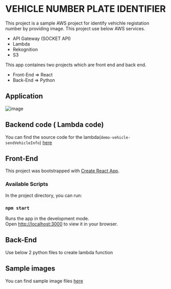 # VEHICLE NUMBER PLATE IDENTIFIER
This project is a sample AWS project for identify vehichle registation number by providing image. This project use below AWS services.
- API Gateway (SOCKET API)
- Lambda
- Rekognition
- S3

This app containes two projects which are front end and back end.
- Front-End => React
- Back-End =>  Python

## Application
![image](https://github.com/CodeSam621/Demo/assets/101965114/d594039c-cb71-467b-a8f4-7a5ebb355725)


## Backend code ( Lambda code)
You can find the source code for the lambda(`demo-vehicle-sendVehicleInfo`) [here](https://github.com/CodeSam621/Demo/tree/main/AWS%20Projects/vehicle-number-identifier/server)
## Front-End

This project was bootstrapped with [Create React App](https://github.com/facebook/create-react-app).

### Available Scripts

In the project directory, you can run:

### `npm start`

Runs the app in the development mode.\
Open [http://localhost:3000](http://localhost:3000) to view it in your browser.

## Back-End

Use below 2 python files to create lambda function

## Sample images
You can find sample image files [here](https://github.com/CodeSam621/Demo/tree/main/AWS%20Projects/vehicle-number-identifier/src/SampleImages)





